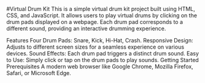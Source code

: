 #Virtual Drum Kit
This is a simple virtual drum kit project built using HTML, CSS, and JavaScript. It allows users to play virtual drums by clicking on the drum pads displayed on a webpage. Each drum pad corresponds to a different sound, providing an interactive drumming experience.


Features
Four Drum Pads: Snare, Kick, Hi-Hat, Crash.
Responsive Design: Adjusts to different screen sizes for a seamless experience on various devices.
Sound Effects: Each drum pad triggers a distinct drum sound.
Easy to Use: Simply click or tap on the drum pads to play sounds.
Getting Started
Prerequisites
A modern web browser like Google Chrome, Mozilla Firefox, Safari, or Microsoft Edge.

